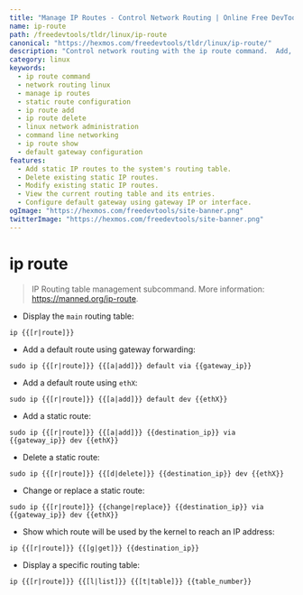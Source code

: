 ```yaml
---
title: "Manage IP Routes - Control Network Routing | Online Free DevTools by Hexmos"
name: ip-route
path: /freedevtools/tldr/linux/ip-route
canonical: "https://hexmos.com/freedevtools/tldr/linux/ip-route/"
description: "Control network routing with the ip route command.  Add, delete, and modify static routes efficiently. Free online tool, no registration required."
category: linux
keywords:
  - ip route command
  - network routing linux
  - manage ip routes
  - static route configuration
  - ip route add
  - ip route delete
  - linux network administration
  - command line networking
  - ip route show
  - default gateway configuration
features:
  - Add static IP routes to the system's routing table.
  - Delete existing static IP routes.
  - Modify existing static IP routes.
  - View the current routing table and its entries.
  - Configure default gateway using gateway IP or interface.
ogImage: "https://hexmos.com/freedevtools/site-banner.png"
twitterImage: "https://hexmos.com/freedevtools/site-banner.png"
---
```


# ip route

> IP Routing table management subcommand.
> More information: <https://manned.org/ip-route>.

- Display the `main` routing table:

`ip {{[r|route]}}`

- Add a default route using gateway forwarding:

`sudo ip {{[r|route]}} {{[a|add]}} default via {{gateway_ip}}`

- Add a default route using `ethX`:

`sudo ip {{[r|route]}} {{[a|add]}} default dev {{ethX}}`

- Add a static route:

`sudo ip {{[r|route]}} {{[a|add]}} {{destination_ip}} via {{gateway_ip}} dev {{ethX}}`

- Delete a static route:

`sudo ip {{[r|route]}} {{[d|delete]}} {{destination_ip}} dev {{ethX}}`

- Change or replace a static route:

`sudo ip {{[r|route]}} {{change|replace}} {{destination_ip}} via {{gateway_ip}} dev {{ethX}}`

- Show which route will be used by the kernel to reach an IP address:

`ip {{[r|route]}} {{[g|get]}} {{destination_ip}}`

- Display a specific routing table:

`ip {{[r|route]}} {{[l|list]}} {{[t|table]}} {{table_number}}`
